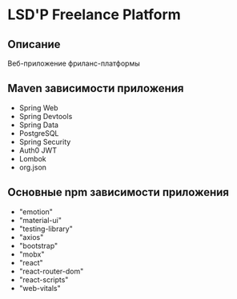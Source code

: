 # LSD'P Freelance Platform
## Описание
Веб-приложение фриланс-платформы

## Maven зависимости приложения
- Spring Web
- Spring Devtools
- Spring Data
- PostgreSQL
- Spring Security
- Auth0 JWT
- Lombok
- org.json

## Основные npm зависимости приложения
- "emotion"
- "material-ui"
- "testing-library"
- "axios"
- "bootstrap"
- "mobx"
- "react"
- "react-router-dom"
- "react-scripts"
- "web-vitals"